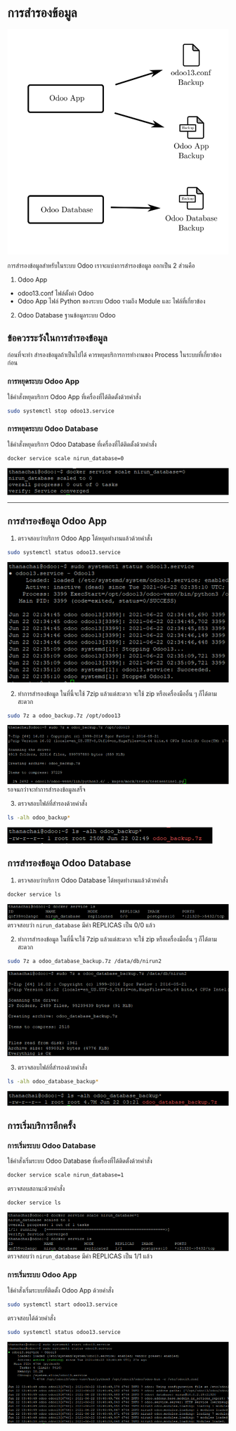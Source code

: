 # การสำรองข้อมูล
<img src="image\backup.svg">  

การสำรองข้อมูลสำหรับในระบบ Odoo เราจะแบ่งการสำรองข้อมูล ออกเป็น 2 ส่วนคือ  
1. Odoo App
  - odoo13.conf ไฟล์ตั้งค่า Odoo
  - Odoo App ไฟล์ Python ของระบบ Odoo รวมถึง Module และ ไฟล์ที่เกี่ยวข้อง
2. Odoo Database ฐานข้อมูลระบบ Odoo

## ข้อควรระวังในการสำรองข้อมูล
ก่อนที่จะทำ สำรองข้อมูลถ้าเป็นไปได้ ควรหยุดบริการการทำงานของ Process ในระบบที่เกี่ยวข้องก่อน

### การหยุดระบบ Odoo App
ใช้คำสั่งหยุดบริการ Odoo App ที่เครื่องที่ได้ติดตั้งด้วยคำสั่ง
```sh
sudo systemctl stop odoo13.service
```

### การหยุดระบบ Odoo Database
ใช้คำสั่งหยุดบริการ Odoo Database ที่เครื่องที่ได้ติดตั้งด้วยคำสั่ง
```sh
docker service scale nirun_database=0
```
![รูปภาพ Intro](image/stop_database.png)  

---
## การสำรองข้อมูล Odoo App
1. ตรวจสอบว่าบริการ Odoo App ได้หยุดทำงานแล้วด้วยคำสั่ง
```sh
sudo systemctl status odoo13.service
```
![รูปภาพ Intro](image/o_1.png)  

2. ทำการสำรองข้อมูล
ในที่นี้จะใช้ 7zip แล้วแต่สะดวก จะใช้ zip หรือเครื่องมืออื่น ๆ ก็ได้ตามสะดวก
```sh
sudo 7z a odoo_backup.7z /opt/odoo13
```
![รูปภาพ Intro](image/o_2.png)  
รอจนกว่าจะทำการสำรองข้อมูลเสร็จ

3. ตรวจสอบไฟล์ที่สำรองด้วยคำสั่ง
```sh
ls -alh odoo_backup*
```
![รูปภาพ Intro](image/o_3.png)  

## การสำรองข้อมูล Odoo Database
1. ตรวจสอบว่าบริการ Odoo Database ได้หยุดทำงานแล้วด้วยคำสั่ง
```sh
docker service ls
```
![รูปภาพ Intro](image/d_1.png)  
ตรวจสอบว่า `nirun_database` มีค่า REPLICAS เป็น 0/0 แล้ว

2. ทำการสำรองข้อมูล
ในที่นี้จะใช้ 7zip แล้วแต่สะดวก จะใช้ zip หรือเครื่องมืออื่น ๆ ก็ได้ตามสะดวก
```sh
sudo 7z a odoo_database_backup.7z /data/db/nirun2
```
![รูปภาพ Intro](image/d_2.png)  

3. ตรวจสอบไฟล์ที่สำรองด้วยคำสั่ง
```sh
ls -alh odoo_database_backup*
```
![รูปภาพ Intro](image/d_3.png)

## การเริ่มบริการอีกครั้ง
### การเริ่มระบบ Odoo Database
ใช้คำสั่งเริ่มระบบ Odoo Database ที่เครื่องที่ได้ติดตั้งด้วยคำสั่ง
```sh
docker service scale nirun_database=1
```
ตรวจสอบสถานะด้วยคำสั่ง
```sh
docker service ls
```
![รูปภาพ Intro](image/db_start.png)  
ตรวจสอบว่า `nirun_database` มีค่า REPLICAS เป็น 1/1 แล้ว

### การเริ่มระบบ Odoo App
ใช้คำสั่งเริ่มระบบที่ติดตั้ง Odoo App ด้วยคำสั่ง
```sh
sudo systemctl start odoo13.service
```
ตรวจสอบได้ด้วยคำสั่ง
```sh
sudo systemctl status odoo13.service
```
![รูปภาพ Intro](image/odoo_start.png)  
